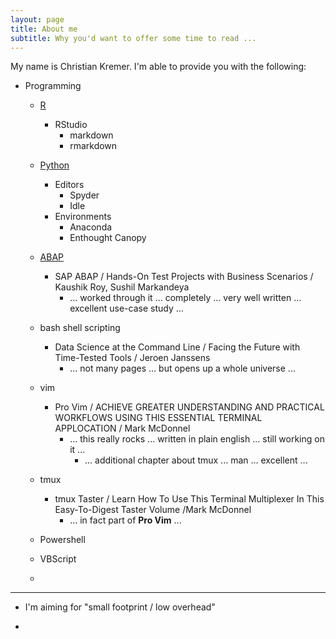 ```yaml
---
layout: page
title: About me
subtitle: Why you'd want to offer some time to read ...
---
```


My name is Christian Kremer. I'm able to provide you with the following:

- Programming  

  + [R](http://data-digger.net/images/DataScientistWithR.pdf)
    + RStudio
      + markdown
      + rmarkdown  
      

  + [Python](http://data-digger.net/images/DataAnalystWithPython.pdf)
    + Editors
      + Spyder
      + Idle
    + Environments
      + Anaconda
      + Enthought Canopy
      

  + [ABAP](http://data-digger.net/images/sap_cert.JPG)
    + SAP ABAP / Hands-On Test Projects with Business Scenarios / Kaushik Roy, Sushil Markandeya
      + ... worked through it ... completely ... very well written ... excellent use-case study ...  
  

  + bash shell scripting
    + Data Science at the Command Line / Facing the Future with Time-Tested Tools / Jeroen Janssens
      + ... not many pages ... but opens up a whole universe ... 
  + vim
    + Pro Vim / ACHIEVE GREATER UNDERSTANDING AND PRACTICAL WORKFLOWS USING THIS ESSENTIAL TERMINAL APPLOCATION / Mark McDonnel
      + ... this really rocks ... written in plain english ... still working on it ... 
        + ... additional chapter about tmux ... man ... excellent ...
  + tmux
    + tmux Taster / Learn How To Use This Terminal Multiplexer In This Easy-To-Digest Taster Volume /Mark McDonnel
      + ... in fact part of **Pro Vim** ...
      
  + Powershell
  + VBScript
  + 
  
----  

- I'm aiming for "small footprint / low overhead"

- 

  
  


